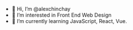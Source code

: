 - 👋 Hi, I’m @alexchinchay
- 👀 I’m interested in Front End Web Design
- 🌱 I’m currently learning JavaScript, React, Vue.

<!---
alexchinchay/alexchinchay is a ✨ special ✨ repository because its `README.md` (this file) appears on your GitHub profile.
You can click the Preview link to take a look at your changes.
--->
